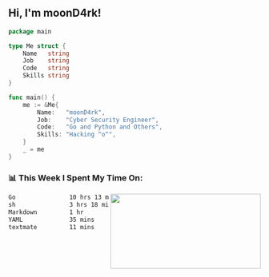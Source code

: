 <h2> Hi, I'm moonD4rk!</h2>

```go
package main

type Me struct {
	Name   string
	Job    string
	Code   string
	Skills string
}

func main() {
	me := &Me{
		Name:   "moonD4rk",
		Job:    "Cyber Security Engineer",
		Code:   "Go and Python and Others",
		Skills: "Hacking ^o^",
	}
	_ = me
}
```

<h3>📊 This Week I Spent My Time On:</h3>
<img align='right' src="https://github-readme-stats.vercel.app/api?username=moond4rk&show_icons=true&theme=radical", width="300" height="150">

<!--START_SECTION:waka-->

```txt
Go               10 hrs 13 mins  ████████████████▒░░░░░░░░   64.78 %
sh               3 hrs 18 mins   █████▒░░░░░░░░░░░░░░░░░░░   20.92 %
Markdown         1 hr            █▓░░░░░░░░░░░░░░░░░░░░░░░   06.38 %
YAML             35 mins         █░░░░░░░░░░░░░░░░░░░░░░░░   03.70 %
textmate         11 mins         ▒░░░░░░░░░░░░░░░░░░░░░░░░   01.27 %
```

<!--END_SECTION:waka-->

